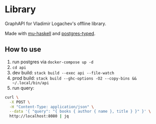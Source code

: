 # Library

GraphAPI for Vladimir Logachev's offline library.

Made with [mu-haskell] and [postgres-typed].

## How to use

1. run postgres via `docker-compose up -d`
1. `cd api`
1. dev build: `stack build --exec api --file-watch`
1. prod build: `stack build --ghc-options -O2 --copy-bins && ~/.local/bin/api`
1. run query:

```sh
curl \
  -X POST \
  -H "Content-Type: application/json" \
  --data '{ "query": "{ books { author { name }, title } }" }' \
  http://localhost:8080 | jq
```

[mu-haskell]: https://github.com/higherkindness/mu-haskell
[postgres-typed]: https://github.com/dylex/postgresql-typed
